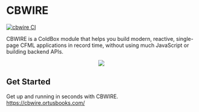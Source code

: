 # CBWIRE

[![cbwire CI](https://github.com/coldbox-modules/cbwire/actions/workflows/ci.yml/badge.svg?branch=development)](https://github.com/coldbox-modules/cbwire/actions/workflows/ci.yml)

CBWIRE is a ColdBox module that helps you build modern, reactive, single-page CFML applications in record time, without using much JavaScript or building backend APIs.

<div align="center">
	<img src="https://raw.githubusercontent.com/coldbox-modules/cbwire/development/logo.png">
</div>

## Get Started

Get up and running in seconds with CBWIRE. https://cbwire.ortusbooks.com/
